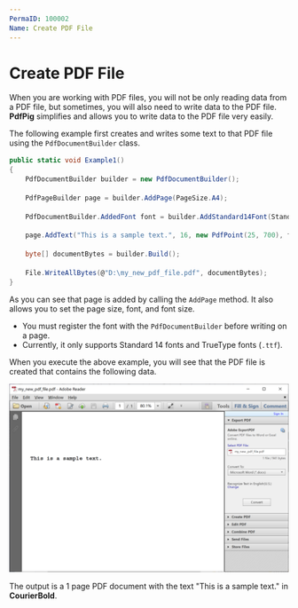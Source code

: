 ```yaml
---
PermaID: 100002
Name: Create PDF File
---
```


# Create PDF File

When you are working with PDF files, you will not be only reading data from a PDF file, but sometimes, you will also need to write data to the PDF file. **PdfPig** simplifies and allows you to write data to the PDF file very easily. 

The following example first creates and writes some text to that PDF file using the `PdfDocumentBuilder` class.

```csharp
public static void Example1()
{
    PdfDocumentBuilder builder = new PdfDocumentBuilder();

    PdfPageBuilder page = builder.AddPage(PageSize.A4);

    PdfDocumentBuilder.AddedFont font = builder.AddStandard14Font(Standard14Font.CourierBold);

    page.AddText("This is a sample text.", 16, new PdfPoint(25, 700), font);

    byte[] documentBytes = builder.Build();

    File.WriteAllBytes(@"D:\my_new_pdf_file.pdf", documentBytes);
}
```

As you can see that page is added by calling the `AddPage` method. It also allows you to set the page size, font, and font size.

 - You must register the font with the `PdfDocumentBuilder` before writing on a page. 
 - Currently, it only supports Standard 14 fonts and TrueType fonts (`.ttf`).

When you execute the above example, you will see that the PDF file is created that contains the following data.

<img src="images/pdf-2.png" alt="data written in pdf file">

The output is a 1 page PDF document with the text "This is a sample text." in **CourierBold**.

